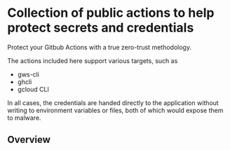 # Collection of public actions to help protect secrets and credentials
Protect your Gitbub Actions with a true zero-trust methodology.

The actions included here support various targets, such as 
* gws-cli
* ghcli
* gcloud CLI

In all cases, the credentials are handed directly to the application without writing to environment variables or files, both of which would expose them to malware.

## Overview
